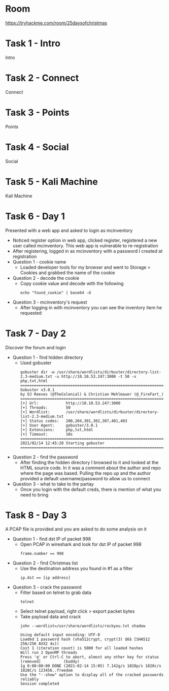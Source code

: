 # Room
https://tryhackme.com/room/25daysofchristmas

# Task 1 - Intro
Intro

# Task 2 - Connect
Connect

# Task 3 - Points
Points

# Task 4 - Social
Social

# Task 5 - Kali Machine
Kali Machine

# Task 6 - Day 1
Presented with a web app and asked to login as mcinventory
* Noticed register option in web app, clicked register, registered a new user called mcinventory.  This web app is vulnerable to re-registration
* After registering, logged in as mcinventory with a password I created at registration
* Question 1 - cookie name
    * Loaded developer tools for my browser and went to Storage > Cookies and grabbed the name of the cookie
* Question 2 - decode the cookie
    * Copy cookie value and decode with the following
        ```
        echo "found_cookie" | base64 -d
        ```
* Question 3 - mcinventory's request
    * After logging in with mcinventory you can see the inventory item he requested

# Task 7 - Day 2
Discover the forum and login
* Question 1 - find hidden directory
    * Used gobuster
        ```
        gobuster dir -w /usr/share/wordlists/dirbuster/directory-list-2.3-medium.txt -u http://10.10.53.247:3000 -t 50 -x php,txt,html                               
        ===============================================================                                                                                                                            
        Gobuster v3.0.1                                                                                                                                                                            
        by OJ Reeves (@TheColonial) & Christian Mehlmauer (@_FireFart_)                                                                                                                            
        ===============================================================                                                                                                                            
        [+] Url:            http://10.10.53.247:3000                                                                                                                                               
        [+] Threads:        50                                                                                                                                                                     
        [+] Wordlist:       /usr/share/wordlists/dirbuster/directory-list-2.3-medium.txt                                                                                                           
        [+] Status codes:   200,204,301,302,307,401,403                                                                                                                                            
        [+] User Agent:     gobuster/3.0.1                                                                                                                                                         
        [+] Extensions:     php,txt,html                                                                                                                                                           
        [+] Timeout:        10s                                                                                                                                                                    
        ===============================================================                                                                                                                            
        2021/02/14 12:45:20 Starting gobuster                                                        
        ===============================================================    
        ```
* Question 2 - find the password
    * After finding the hidden directory I browsed to it and looked at the HTML source code.  In it was a comment about the author and repo where the page was based.  Pulling the repo up and the author provided a default username/password to allow us to connect
* Question 3 - what to take to the partay
    * Once you login with the default creds, there is mention of what you need to bring

# Task 8 - Day 3
A PCAP file is provided and you are asked to do some analysis on it
* Question 1 - find dst IP of packet 998
    * Open PCAP in wireshark and look for dst IP of packet 998
        ```
        frame.number == 998
        ```
* Question 2 - find Christmas list
    * Use the destination address you found in #1 as a filter
        ```
        ip.dst == [ip address]
        ```
* Question 3 - crack the password
    * Filter based on telnet to grab data
        ```
        telnet
        ```
    * Select telnet payload, right click > export packet bytes
    * Take payload data and crack
        ```
        john --wordlist=/usr/share/wordlists/rockyou.txt shadow 

        Using default input encoding: UTF-8
        Loaded 1 password hash (sha512crypt, crypt(3) $6$ [SHA512 256/256 AVX2 4x])
        Cost 1 (iteration count) is 5000 for all loaded hashes
        Will run 2 OpenMP threads
        Press 'q' or Ctrl-C to abort, almost any other key for status
        [removed]          (buddy)
        1g 0:00:00:00 DONE (2021-02-14 15:05) 7.142g/s 1828p/s 1828c/s 1828C/s 123456..freedom
        Use the "--show" option to display all of the cracked passwords reliably
        Session completed
        ```